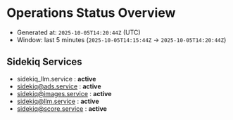 # Operations Status Overview

- Generated at: `2025-10-05T14:20:44Z` (UTC)
- Window: last 5 minutes (`2025-10-05T14:15:44Z` → `2025-10-05T14:20:44Z`)

## Sidekiq Services
- sidekiq_llm.service : **active**
- sidekiq@ads.service : **active**
- sidekiq@images.service : **active**
- sidekiq@llm.service : **active**
- sidekiq@score.service : **active**

